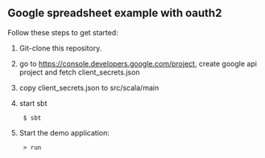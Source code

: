 ## Google spreadsheet example with oauth2


Follow these steps to get started:

1. Git-clone this repository.

2. go to https://console.developers.google.com/project, create google api project and fetch client_secrets.json 

3. copy client_secrets.json to src/scala/main

4. start sbt

        $ sbt

5. Start the demo application:

        > run

